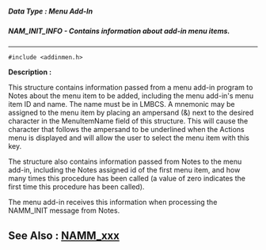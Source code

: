 ##### Data Type : Menu Add-In
##### NAM_INIT_INFO - Contains information about add-in menu items.
---
```
#include <addinmen.h>
```
**Description :**

This structure contains information passed from a menu add-in program to Notes 
about the menu item to be added, including the menu add-in's menu item ID and 
name.  The name must be in LMBCS.  A mnemonic may be assigned to the menu item 
by placing an ampersand (&) next to the desired character in the MenuItemName 
field of this structure.  This will cause the character that follows the 
ampersand to be underlined when the Actions menu is displayed and will allow 
the user to select the menu item with this key.  

The structure also contains information passed from Notes to the menu add-in, 
including the Notes assigned id of the first menu item, and how many times this 
procedure has been called (a value of zero indicates the first time this 
procedure has been called).

The menu add-in receives this information when processing the NAMM_INIT message 
from Notes.

**See Also :**
[NAMM_xxx](/reference/Symb/NAMM_xxx)
---
